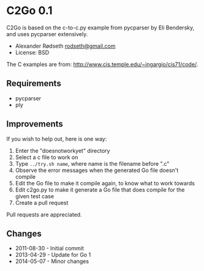 C2Go 0.1
========

C2Go is based on the c-to-c.py example from pycparser by Eli Bendersky, and uses pycparser extensively.

* Alexander Rødseth <rodseth@gmail.com>
* License: BSD

The C examples are from: http://www.cis.temple.edu/~ingargio/cis71/code/.


Requirements
------------

* pycparser
* ply

Improvements
------------

If you wish to help out, here is one way:

1. Enter the "doesnotworkyet" directory
1. Select a c file to work on
1. Type `../try.sh name`, where name is the filename before ".c"
1. Observe the error messages when the generated Go file doesn't compile
1. Edit the Go file to make it compile again, to know what to work towards
1. Edit c2go.py to make it generate a Go file that does compile for the given test case
1. Create a pull request

Pull requests are appreciated.


Changes
-------

* 2011-08-30 - Initial commit
* 2013-04-29 - Update for Go 1
* 2014-05-07 - Minor changes

